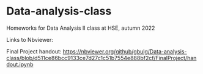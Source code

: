 # Data-analysis-class
Homeworks for Data Analysis II class at HSE, autumn 2022

Links to Nbviewer:

Final Project handout: https://nbviewer.org/github/gbulg/Data-analysis-class/blob/d511ce86bcc9133ce7d27c1c51b7554e888bf2cf/FinalProject/handout.ipynb
